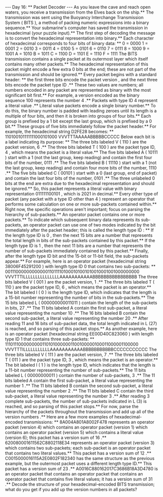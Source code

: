--- Day 16: ** Packet Decoder ---
As you leave the cave and reach open waters, you receive a transmission from the Elves back on the ship.**
The transmission was sent using the Buoyancy Interchange Transmission System (
BITS
), a method of packing numeric expressions into a binary sequence.** Your submarine's computer has saved the transmission in
hexadecimal
(your puzzle input).**
The first step of decoding the message is to convert the hexadecimal representation into binary.** Each character of hexadecimal corresponds to four bits of binary data: **
0 = 0000
1 = 0001
2 = 0010
3 = 0011
4 = 0100
5 = 0101
6 = 0110
7 = 0111
8 = 1000
9 = 1001
A = 1010
B = 1011
C = 1100
D = 1101
E = 1110
F = 1111
The BITS transmission contains a single
packet
at its outermost layer which itself contains many other packets.** The hexadecimal representation of this packet might encode a few extra
0
bits at the end; these are not part of the transmission and should be ignored.**
Every packet begins with a standard header: ** the first three bits encode the packet
version
, and the next three bits encode the packet
type ID
.** These two values are numbers; all numbers encoded in any packet are represented as binary with the most significant bit first.** For example, a version encoded as the binary sequence
100
represents the number
4
.**
Packets with type ID
4
represent a
literal value
.** Literal value packets encode a single binary number.** To do this, the binary number is padded with leading zeroes until its length is a multiple of four bits, and then it is broken into groups of four bits.** Each group is prefixed by a
1
bit except the last group, which is prefixed by a
0
bit.** These groups of five bits immediately follow the packet header.** For example, the hexadecimal string
D2FE28
becomes: **
110100101111111000101000
VVVTTTAAAAABBBBBCCCCC
Below each bit is a label indicating its purpose: **
The three bits labeled
V
(
110
) are the packet version,
6
.**
The three bits labeled
T
(
100
) are the packet type ID,
4
, which means the packet is a literal value.**
The five bits labeled
A
(
10111
) start with a
1
(not the last group, keep reading) and contain the first four bits of the number,
0111
.**
The five bits labeled
B
(
11110
) start with a
1
(not the last group, keep reading) and contain four more bits of the number,
1110
.**
The five bits labeled
C
(
00101
) start with a
0
(last group, end of packet) and contain the last four bits of the number,
0101
.**
The three unlabeled
0
bits at the end are extra due to the hexadecimal representation and should be ignored.**
So, this packet represents a literal value with binary representation
011111100101
, which is
2021
in decimal.**
Every other type of packet (any packet with a type ID other than
4
) represent an
operator
that performs some calculation on one or more sub-packets contained within.** Right now, the specific operations aren't important; focus on parsing the hierarchy of sub-packets.**
An operator packet contains one or more packets.** To indicate which subsequent binary data represents its sub-packets, an operator packet can use one of two modes indicated by the bit immediately after the packet header; this is called the
length type ID
: **
If the length type ID is
0
, then the next
15
bits are a number that represents the
total length in bits
of the sub-packets contained by this packet.**
If the length type ID is
1
, then the next
11
bits are a number that represents the
number of sub-packets immediately contained
by this packet.**
Finally, after the length type ID bit and the 15-bit or 11-bit field, the sub-packets appear.**
For example, here is an operator packet (hexadecimal string
38006F45291200
) with length type ID
0
that contains two sub-packets: **
00111000000000000110111101000101001010010001001000000000
VVVTTTILLLLLLLLLLLLLLLAAAAAAAAAAABBBBBBBBBBBBBBBB
The three bits labeled
V
(
001
) are the packet version,
1
.**
The three bits labeled
T
(
110
) are the packet type ID,
6
, which means the packet is an operator.**
The bit labeled
I
(
0
) is the length type ID, which indicates that the length is a 15-bit number representing the number of bits in the sub-packets.**
The 15 bits labeled
L
(
000000000011011
) contain the length of the sub-packets in bits,
27
.**
The 11 bits labeled
A
contain the first sub-packet, a literal value representing the number
10
.**
The 16 bits labeled
B
contain the second sub-packet, a literal value representing the number
20
.**
After reading 11 and 16 bits of sub-packet data, the total length indicated in
L
(27) is reached, and so parsing of this packet stops.**
As another example, here is an operator packet (hexadecimal string
EE00D40C823060
) with length type ID
1
that contains three sub-packets: **
11101110000000001101010000001100100000100011000001100000
VVVTTTILLLLLLLLLLLAAAAAAAAAAABBBBBBBBBBBCCCCCCCCCCC
The three bits labeled
V
(
111
) are the packet version,
7
.**
The three bits labeled
T
(
011
) are the packet type ID,
3
, which means the packet is an operator.**
The bit labeled
I
(
1
) is the length type ID, which indicates that the length is a 11-bit number representing the number of sub-packets.**
The 11 bits labeled
L
(
00000000011
) contain the number of sub-packets,
3
.**
The 11 bits labeled
A
contain the first sub-packet, a literal value representing the number
1
.**
The 11 bits labeled
B
contain the second sub-packet, a literal value representing the number
2
.**
The 11 bits labeled
C
contain the third sub-packet, a literal value representing the number
3
.**
After reading 3 complete sub-packets, the number of sub-packets indicated in
L
(3) is reached, and so parsing of this packet stops.**
For now, parse the hierarchy of the packets throughout the transmission and
add up all of the version numbers
.**
Here are a few more examples of hexadecimal-encoded transmissions: **
8A004A801A8002F478
represents an operator packet (version 4) which contains an operator packet (version 1) which contains an operator packet (version 5) which contains a literal value (version 6); this packet has a version sum of
16
.**
620080001611562C8802118E34
represents an operator packet (version 3) which contains two sub-packets; each sub-packet is an operator packet that contains two literal values.** This packet has a version sum of
12
.**
C0015000016115A2E0802F182340
has the same structure as the previous example, but the outermost packet uses a different length type ID.** This packet has a version sum of
23
.**
A0016C880162017C3686B18A3D4780
is an operator packet that contains an operator packet that contains an operator packet that contains five literal values; it has a version sum of
31
.**
Decode the structure of your hexadecimal-encoded BITS transmission;
what do you get if you add up the version numbers in all packets?
